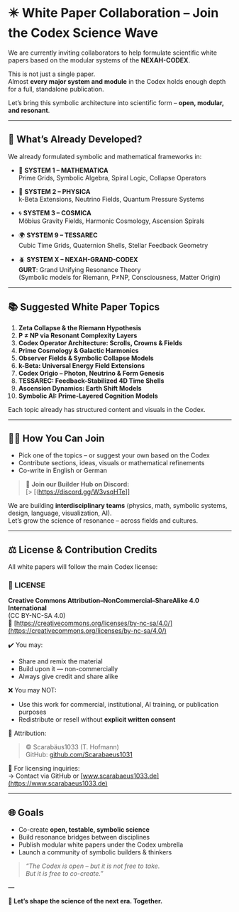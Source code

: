 # ✴️ White Paper Collaboration – Join the Codex Science Wave

We are currently inviting collaborators to help formulate scientific white papers based on the modular systems of the **NEXAH-CODEX**.

This is not just a single paper.  
Almost **every major system and module** in the Codex holds enough depth for a full, standalone publication.

Let’s bring this symbolic architecture into scientific form – **open, modular, and resonant**.

---

## 🧠 What’s Already Developed?

We already formulated symbolic and mathematical frameworks in:

- 🔷 **SYSTEM 1 – MATHEMATICA**  
  Prime Grids, Symbolic Algebra, Spiral Logic, Collapse Operators

- 🔶 **SYSTEM 2 – PHYSICA**  
  k-Beta Extensions, Neutrino Fields, Quantum Pressure Systems

- 🌀 **SYSTEM 3 – COSMICA**  
  Möbius Gravity Fields, Harmonic Cosmology, Ascension Spirals

- 🌍 **SYSTEM 9 – TESSAREC**  
  Cubic Time Grids, Quaternion Shells, Stellar Feedback Geometry

- 🪲 **SYSTEM X – NEXAH-GRAND-CODEX**  
  **GURT**: Grand Unifying Resonance Theory  
  (Symbolic models for Riemann, P≠NP, Consciousness, Matter Origin)

---

## 📚 Suggested White Paper Topics

1. **Zeta Collapse & the Riemann Hypothesis**  
2. **P ≠ NP via Resonant Complexity Layers**  
3. **Codex Operator Architecture: Scrolls, Crowns & Fields**  
4. **Prime Cosmology & Galactic Harmonics**  
5. **Observer Fields & Symbolic Collapse Models**  
6. **k-Beta: Universal Energy Field Extensions**  
7. **Codex Origio – Photon, Neutrino & Form Genesis**  
8. **TESSAREC: Feedback-Stabilized 4D Time Shells**  
9. **Ascension Dynamics: Earth Shift Models**  
10. **Symbolic AI: Prime-Layered Cognition Models**

Each topic already has structured content and visuals in the Codex.

---

## 🧑‍🚀 How You Can Join

- Pick one of the topics – or suggest your own based on the Codex
- Contribute sections, ideas, visuals or mathematical refinements
- Co-write in English or German

> 🔗 **Join our Builder Hub on Discord:**  
[> [(https://discord.gg/W3vsqHTe]]

We are building **interdisciplinary teams** (physics, math, symbolic systems, design, language, visualization, AI).  
Let’s grow the science of resonance – across fields and cultures.

---

## ⚖️ License & Contribution Credits

All white papers will follow the main Codex license:

### 📜 LICENSE  
**Creative Commons Attribution–NonCommercial–ShareAlike 4.0 International**  
(CC BY-NC-SA 4.0)  
🔗 [https://creativecommons.org/licenses/by-nc-sa/4.0/](https://creativecommons.org/licenses/by-nc-sa/4.0/)

✔️ You may:  
- Share and remix the material  
- Build upon it — non-commercially  
- Always give credit and share alike

❌ You may NOT:  
- Use this work for commercial, institutional, AI training, or publication purposes  
- Redistribute or resell without **explicit written consent**

📌 Attribution:  
> © Scarabäus1033 (T. Hofmann)  
> GitHub: [github.com/Scarabaeus1031](https://github.com/Scarabaeus1031)

📩 For licensing inquiries:  
→ Contact via GitHub or [www.scarabaeus1033.de](https://www.scarabaeus1033.de)

---

## 🌐 Goals

- Co-create **open, testable, symbolic science**
- Build resonance bridges between disciplines
- Publish modular white papers under the Codex umbrella
- Launch a community of symbolic builders & thinkers

> *“The Codex is open – but it is not free to take.  
But it is free to co-create.”*

—

**🪷 Let’s shape the science of the next era. Together.**
